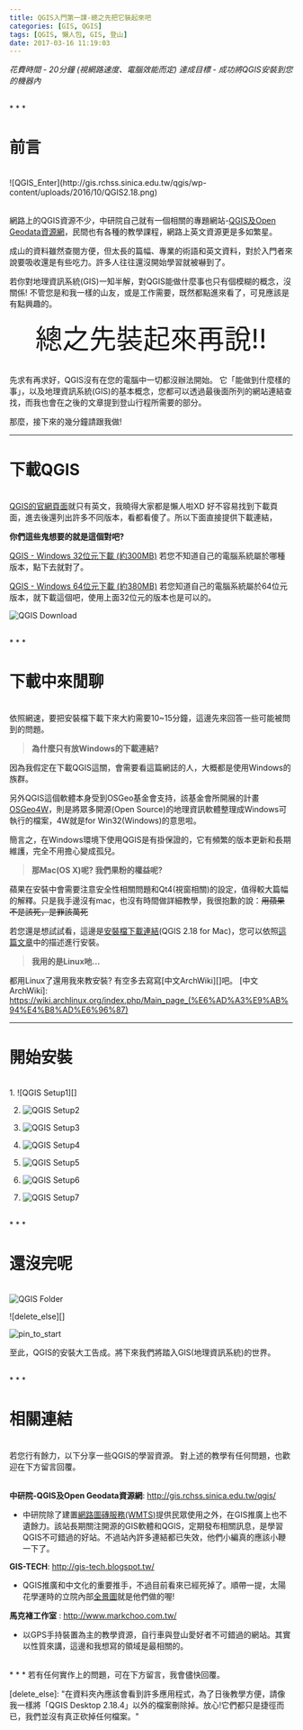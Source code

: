 ```yaml
---
title: QGIS入門第一課-總之先把它裝起來吧
categories: [GIS, QGIS]
tags: [QGIS, 懶人包, GIS, 登山]
date: 2017-03-16 11:19:03
---
```


*花費時間 - 20分鐘 (視網路速度、電腦效能而定)*
*達成目標 - 成功將QGIS安裝到您的機器內*

<br>
* * *

前言
======
<br>
![QGIS_Enter](http://gis.rchss.sinica.edu.tw/qgis/wp-content/uploads/2016/10/QGIS2.18.png)

<br>網路上的QGIS資源不少，中研院自己就有一個相關的專題網站-[QGIS及Open Geodata資源網](http://gis.rchss.sinica.edu.tw/qgis/)，民間也有各種的教學課程，網路上英文資源更是多如繁星。

成山的資料雖然查閱方便，但太長的篇幅、專業的術語和英文資料，對於入門者來說要吸收還是有些吃力。許多人往往還沒開始學習就被嚇到了。

若你對地理資訊系統(GIS)一知半解，對QGIS能做什麼事也只有個模糊的概念，沒關係! 不管您是和我一樣的山友，或是工作需要，既然都點進來看了，可見應該是有點興趣的。

<center><font size="50">總之先裝起來再說!!</font></center>

<br>先求有再求好，QGIS沒有在您的電腦中一切都沒辦法開始。
它「能做到什麼樣的事」，以及地理資訊系統(GIS)的基本概念，您都可以透過最後面所列的網站連結查找，而我也會在之後的文章提到登山行程所需要的部分。

那麼，接下來的幾分鐘請跟我做!
<br>
* * *

下載QGIS
=======

<br>[QGIS的官網頁面](http://www.qgis.org/en/site/)就只有英文，我曉得大家都是懶人啦XD
好不容易找到下載頁面，進去後還列出許多不同版本，看都看傻了。所以下面直接提供下載連結，

**你們這些鬼想要的就是這個對吧?**


[QGIS - Windows 32位元下載 (約300MB)](http://qgis.org/downloads/QGIS-OSGeo4W-2.18.4-1-Setup-x86.exe)
若您不知道自己的電腦系統屬於哪種版本，點下去就對了。

[QGIS - Windows 64位元下載 (約380MB)](http://qgis.org/downloads/QGIS-OSGeo4W-2.18.4-1-Setup-x86_64.exe)
若您知道自己的電腦系統屬於64位元版本，就下載這個吧，使用上面32位元的版本也是可以的。

![QGIS Download][]

<br>
* * *

下載中來閒聊
=======

<br>依照網速，要把安裝檔下載下來大約需要10~15分鐘，這邊先來回答一些可能被問到的問題。

>**為什麼只有放Windows的下載連結?**

因為我假定在下載QGIS這關，會需要看這篇網誌的人，大概都是使用Windows的族群。

另外QGIS這個軟體本身受到OSGeo基金會支持，該基金會所開展的計畫[OSGeo4W](https://trac.osgeo.org/osgeo4w/)，則是將眾多開源(Open Source)的地理資訊軟體整理成Windows可執行的檔案，4W就是for Win32(Windows)的意思啦。

簡言之，在Windows環境下使用QGIS是有掛保證的，它有頻繁的版本更新和長期維護，完全不用擔心變成孤兒。


>**那Mac(OS X)呢? 我們果粉的權益呢?**

蘋果在安裝中會需要注意安全性相關問題和Qt4(視窗相關)的設定，值得較大篇幅的解釋。只是我手邊沒有mac，也沒有時間做詳細教學，我很抱歉的說：~~用蘋果不是該死，是罪該萬死~~

若您還是想試試看，這邊是[安裝檔下載連結](http://www.kyngchaos.com/files/software/qgis/QGIS-2.18.2-1.dmg)(QGIS 2.18 for Mac)，您可以依照[這篇文章](http://www.kyngchaos.com/software/qgis)中的描述進行安裝。


>**我用的是Linux吔...**

都用Linux了還用我來教安裝? 有空多去寫寫[中文ArchWiki][]吧。
[中文ArchWiki]: https://wiki.archlinux.org/index.php/Main_page_(%E6%AD%A3%E9%AB%94%E4%B8%AD%E6%96%87)
<br>
* * *

開始安裝
=======

<br>
1. ![QGIS Setup1][]

2. ![QGIS Setup2][]

3. ![QGIS Setup3][]

4. ![QGIS Setup4][]

5. ![QGIS Setup5][]

6. ![QGIS Setup6][]

7. ![QGIS Setup7][]

<br>
* * *


還沒完呢
======
<br>![QGIS Folder][]

![delete_else][]

![pin_to_start][]

至此，QGIS的安裝大工告成。將下來我們將踏入GIS(地理資訊系統)的世界。

<br>
* * *


相關連結
=======

<br>若您行有餘力，以下分享一些QGIS的學習資源。
對上述的教學有任何問題，也歡迎在下方留言回覆。

<br>**中研院-QGIS及Open Geodata資源網**: <http://gis.rchss.sinica.edu.tw/qgis/>

*   中研院除了建置[網路圖磚服務(WMTS)](http://gis.sinica.edu.tw/tileserver/)提供民眾使用之外，在GIS推廣上也不遺餘力。該站長期關注開源的GIS軟體和QGIS，定期發布相關訊息，是學習QGIS不可錯過的好站。不過站內許多連結都已失效，他們小編真的應該小鞭一下了。


**GIS-TECH**: <http://gis-tech.blogspot.tw/>

*   QGIS推廣和中文化的重要推手，不過目前看來已經死掉了。順帶一提，太陽花學運時的立院內部[全景圖](http://gis-tech.blogspot.tw/2014/04/blog-post.html)就是他們做的喔!

**馬克褚工作室** : <http://www.markchoo.com.tw/>

*   以GPS手持裝置為主的教學資源，自行車與登山愛好者不可錯過的網站。其實以性質來講，這邊和我想寫的領域是最相關的。

<br>
* * *
若有任何實作上的問題，可在下方留言，我會儘快回覆。


[QGIS Download]: https://i.imgur.com/6Ssm2dv.jpg "點開上面的連結後，就會跳出下載QGIS安裝檔的視窗，請選擇自己想要存放的資料夾。"

[QGIS Setup1]: https://i.imgur.com/s1zQua1.jpg "將下載後的安裝檔點選兩下，2017/3/17的今天，QGIS的版本號是2.18.4"

[QGIS Setup2]: https://i.imgur.com/cVf3Hc0.jpg "被問到這句時，選是就對了。放心! 我不會害你的(拍肩)"

[QGIS Setup3]: https://i.imgur.com/VEZgIv1.jpg "直接點選Next"

[QGIS Setup4]: https://i.imgur.com/rjMe92U.jpg "閱讀使用者條款後按下I Agree，不過我懷疑真的有人細心看完嗎?"

[QGIS Setup5]: https://i.imgur.com/BypBqyQ.jpg "選擇QGIS要安裝到哪個資料夾，若沒有特別偏好直接按下Next就好，我是喜歡存到D槽啦..."

[QGIS Setup6]: https://i.imgur.com/I2mCHQq.jpg "安裝畫面，請作個操舒展筋骨再回來"

[QGIS Setup7]: https://i.imgur.com/Zer4cco.jpg "恭喜您! 完成安裝"

[QGIS Folder]: https://i.imgur.com/IVl6etA.png "安裝完成後，應該會在桌面看到名為「QGIS 2.18」的資料夾，現在就把它點開吧!"

[delete_else]:  "在資料夾內應該會看到許多應用程式，為了日後教學方便，請像我一樣將「QGIS Desktop 2.18.4」以外的檔案刪除掉。放心!它們都只是捷徑而已，我們並沒有真正砍掉任何檔案。"

[pin_to_start]: https://i.imgur.com/EeSBnQK.jpg "我也強烈建議您，將QGIS釘選到開始畫面或工作列，這樣一來以後啟動會方便許多"
